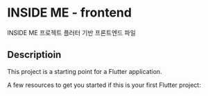 # INSIDE ME - frontend

INSIDE ME 프로젝트  플러터 기반 프론트엔드 파일

## Descriptioin

This project is a starting point for a Flutter application.

A few resources to get you started if this is your first Flutter project: